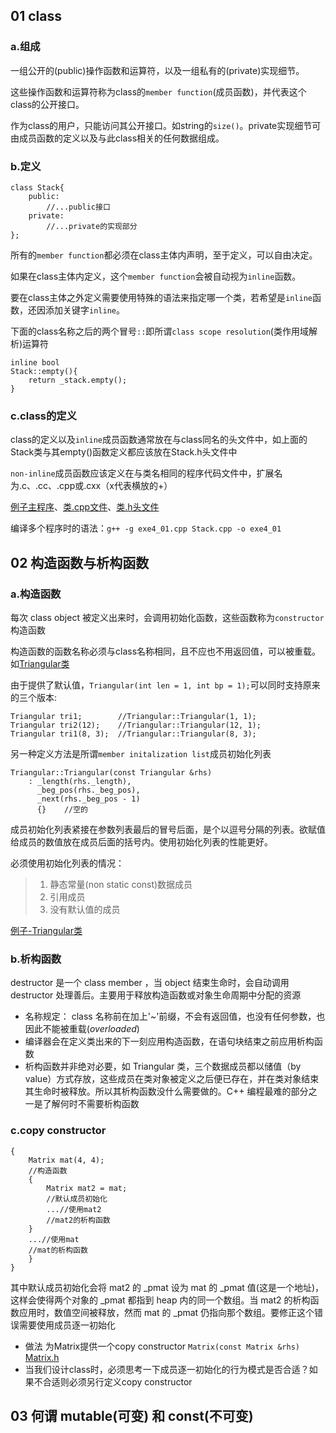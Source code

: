 ## 01 class
### a.组成
一组公开的(public)操作函数和运算符，以及一组私有的(private)实现细节。

这些操作函数和运算符称为class的``member function``(成员函数)，并代表这个class的公开接口。

作为class的用户，只能访问其公开接口。如string的``size()``。private实现细节可由成员函数的定义以及与此class相关的任何数据组成。
### b.定义
```
class Stack{
    public:
        //...public接口
    private:
        //...private的实现部分
};
```
 所有的``member function``都必须在class主体内声明，至于定义，可以自由决定。
 
 如果在class主体内定义，这个``member function``会被自动视为``inline``函数。
 
 要在class主体之外定义需要使用特殊的语法来指定哪一个类，若希望是``inline``函数，还因添加关键字``inline``。
 
 下面的class名称之后的两个冒号``::``即所谓``class scope resolution``(类作用域解析)运算符
```
inline bool 
Stack::empty(){
    return _stack.empty();
}
```
### c.class的定义
class的定义以及``inline``成员函数通常放在与class同名的头文件中，如上面的Stack类与其empty()函数定义都应该放在Stack.h头文件中

 ``non-inline``成员函数应该定义在与类名相同的程序代码文件中，扩展名为.c、.cc、.cpp或.cxx（x代表横放的+）

[例子主程序](./exe4_01.cpp)、[类.cpp文件](./Stack.cpp)、[类.h头文件](./Stack.h)

 编译多个程序时的语法：``g++ -g exe4_01.cpp Stack.cpp -o exe4_01``

## 02 构造函数与析构函数
### a.构造函数
 每次 class object 被定义出来时，会调用初始化函数，这些函数称为``constructor``构造函数

 构造函数的函数名称必须与class名称相同，且不应也不用返回值，可以被重载。如[Triangular类](./Triangular.h)

由于提供了默认值，``Triangular(int len = 1, int bp = 1);``可以同时支持原来的三个版本:
```
Triangular tri1;        //Triangular::Triangular(1, 1);
Triangular tri2(12);    //Triangular::Triangular(12, 1);
Triangular tri1(8, 3);  //Triangular::Triangular(8, 3);
```
另一种定义方法是所谓``member initalization list``成员初始化列表
```
Triangular::Triangular(const Triangular &rhs)
    : _length(rhs._length),
      _beg_pos(rhs._beg_pos),
      _next(rhs._beg_pos - 1)
      {}    //空的
```
成员初始化列表紧接在参数列表最后的冒号后面，是个以逗号分隔的列表。欲赋值给成员的数值放在成员后面的括号内。使用初始化列表的性能更好。

必须使用初始化列表的情况：
>1. 静态常量(non static const)数据成员
>2. 引用成员
>3. 没有默认值的成员

[例子-Triangular类](./Triangular.h)
### b.析构函数
 destructor 是一个 class member ，当 object 结束生命时，会自动调用 destructor 处理善后。主要用于释放构造函数或对象生命周期中分配的资源

- 名称规定： class 名称前在加上'~'前缀，不会有返回值，也没有任何参数，也因此不能被重载(*overloaded*)
- 编译器会在定义类出来的下一刻应用构造函数，在语句块结束之前应用析构函数
- 析构函数并非绝对必要，如 Triangular 类，三个数据成员都以储值（by value）方式存放，这些成员在类对象被定义之后便已存在，并在类对象结束其生命时被释放。所以其析构函数没什么需要做的。C++ 编程最难的部分之一是了解何时不需要析构函数
### c.copy constructor
```
{
    Matrix mat(4, 4);
    //构造函数
    {
        Matrix mat2 = mat;
        //默认成员初始化
        ...//使用mat2
        //mat2的析构函数
    }
    ...//使用mat
    //mat的析构函数
    }
}
```
其中默认成员初始化会将 mat2 的 _pmat 设为 mat 的 _pmat 值(这是一个地址)，这样会使得两个对象的 _pmat 都指到 heap 内的同一个数组。当 mat2 的析构函数应用时，数值空间被释放，然而 mat 的 _pmat 仍指向那个数组。要修正这个错误需要使用成员逐一初始化
- 做法 为Matrix提供一个copy constructor ``Matrix(const Matrix &rhs)``
[Matrix.h](../chapter4/Matrix.h)
- 当我们设计class时，必须思考一下成员逐一初始化的行为模式是否合适？如果不合适则必须另行定义copy constructor

## 03 何谓 mutable(可变) 和 const(不可变)